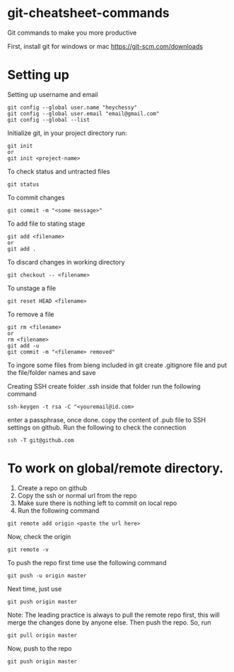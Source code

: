 # git-cheatsheet-commands
Git commands to make you more productive

First, install git for windows or mac 
https://git-scm.com/downloads


# Setting up

Setting up username and email
```
git config --global user.name "heychessy"
git config --global user.email "email@gmail.com"
git config --global --list
```

Initialize git, in your project directory run: 

```
git init 
or 
git init <project-name>
```

To check status and untracted files 
```
git status
```

To commit changes
```
git commit -m "<some message>"
```

To add file to stating stage 
``` 
git add <filename>
or
git add .
```

To discard changes in working directory
```
git checkout -- <filename>
```

To unstage a file 
```
git reset HEAD <filename>
```

To remove a file 
```
git rm <filename>
or
rm <filename>
git add -u
git commit -m "<filename> removed"
```

To ingore some files from bieng included in git create .gitignore file and put the file/folder names and save

Creating SSH 
create folder .ssh 
inside that folder run the following command
```
ssh-keygen -t rsa -C "<youremail@id.com> 
```
enter a  passphrase, once done. copy the content of .pub file to SSH settings on github. 
Run the following to check the connection
```
ssh -T git@github.com
```


# To work on global/remote directory.

1. Create a repo on github
2. Copy the ssh or normal url from the repo 
3. Make sure there is nothing left to commit on local repo
4. Run the following command 
```
git remote add origin <paste the url here>
```

Now, check the origin 
```
git remote -v
```

To push the repo first time use the following command
```
git push -u origin master
```

Next time, just use 
```
git push origin master
```

Note: The leading practice is always to pull the remote repo first, this will merge the changes done by anyone else. Then push the repo.
So, run 
```
git pull origin master
```

Now, push to the repo
```
git push origin master
```



